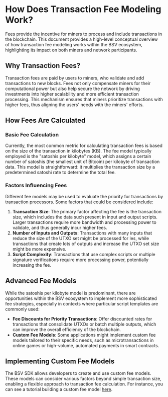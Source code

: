 # How Does Transaction Fee Modeling Work?

Fees provide the incentive for miners to process and include transactions in the blockchain. This document provides a high-level conceptual overview of how transaction fee modeling works within the BSV ecosystem, highlighting its impact on both miners and network participants.

## Why Transaction Fees?

Transaction fees are paid by users to miners, who validate and add transactions to new blocks. Fees not only compensate miners for their computational power but also help secure the network by driving investments into higher scalability and more efficient transaction processing. This mechanism ensures that miners prioritize transactions with higher fees, thus aligning the users' needs with the miners' efforts.

## How Fees Are Calculated

### Basic Fee Calculation

Currently, the most common metric for calculating transaction fees is based on the size of the transaction in kilobytes (KB). The fee model typically employed is the "satoshis per kilobyte" model, which assigns a certain number of satoshis (the smallest unit of Bitcoin) per kilobyte of transaction data. This model is straightforward: it multiplies the transaction size by a predetermined satoshi rate to determine the total fee.

### Factors Influencing Fees

Different fee models may be used to evaluate the priority for transactions by transaction processors. Some factors that could be considered include:

1. **Transaction Size**: The primary factor affecting the fee is the transaction size, which includes the data such present in input and output scripts. Larger transactions require more bandwidth and processing power to validate, and thus generally incur higher fees.
2. **Number of Inputs and Outputs**: Transactions with many inputs that reduce the size of the UTXO set might be processed for les, while transactions that create lots of outputs and increase the UTXO set size might be more expensive.
3. **Script Complexity**: Transactions that use complex scripts or multiple signature verifications require more processing power, potentially increasing the fee.

## Advanced Fee Models

While the satoshis per kilobyte model is predominant, there are opportunities within the BSV ecosystem to implement more sophisticated fee strategies, especially in contexts where particular script templates are commonly used:

* **Fee Discounts for Priority Transactions**: Offer discounted rates for transactions that consolidate UTXOs or batch multiple outputs, which can improve the overall efficiency of the blockchain.
* **Custom Fee Models**: Some applications might implement custom fee models tailored to their specific needs, such as microtransactions in online games or high-volume, automated payments in smart contracts.

## Implementing Custom Fee Models

The BSV SDK allows developers to create and use custom fee models. These models can consider various factors beyond simple transaction size, enabling a flexible approach to transaction fee calculation. For instance, you can see a tutorial building a custom fee model [here](../examples/example\_fee\_modeling.md).

